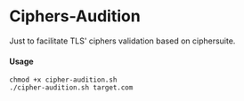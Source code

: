 # Ciphers-Audition
Just to facilitate TLS' ciphers validation based on ciphersuite.


#### Usage
    chmod +x cipher-audition.sh
    ./cipher-audition.sh target.com
